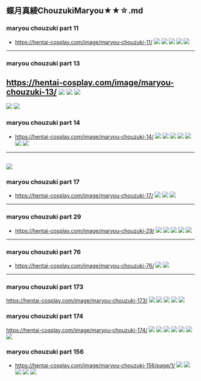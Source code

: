 ## 蝶月真綾ChouzukiMaryou★★☆.md
### maryou chouzuki part 11
- https://hentai-cosplay.com/image/maryou-chouzuki-11/
![](https://static.hentai-cosplay.com/upload/20160201/7/6955/p=700/1.jpg)
![](https://static.hentai-cosplay.com/upload/20160201/7/6955/p=700/3.jpg)
![](https://static.hentai-cosplay.com/upload/20160201/7/6955/p=700/7.jpg)
![](https://static.hentai-cosplay.com/upload/20160201/7/6955/p=700/8.jpg)
![](https://static.hentai-cosplay.com/upload/20160201/7/6955/p=700/9.jpg)
---
### maryou chouzuki part 13
https://hentai-cosplay.com/image/maryou-chouzuki-13/
![](https://static.hentai-cosplay.com/upload/20160201/7/6959/p=700/1.jpg)
![](https://static.hentai-cosplay.com/upload/20160201/7/6959/p=700/4.jpg)
![](https://static.hentai-cosplay.com/upload/20160201/7/6959/p=700/11.jpg)
---
![](https://static.hentai-cosplay.com/upload/20160201/7/6970/p=700/1.jpg)
![](https://static.hentai-cosplay.com/upload/20160201/7/6970/p=700/6.jpg)
### maryou chouzuki part 14
- https://hentai-cosplay.com/image/maryou-chouzuki-14/
![](https://static.hentai-cosplay.com/upload/20160201/7/6960/p=700/2.jpg)
![](https://static.hentai-cosplay.com/upload/20160201/7/6960/p=700/4.jpg)
![](https://static.hentai-cosplay.com/upload/20160201/7/6960/p=700/5.jpg)
![](https://static.hentai-cosplay.com/upload/20160201/7/6960/p=700/6.jpg)
![](https://static.hentai-cosplay.com/upload/20160201/7/6960/p=700/10.jpg)
![](https://static.hentai-cosplay.com/upload/20160201/7/6960/p=700/11.jpg)
![](https://static.hentai-cosplay.com/upload/20160201/7/6960/p=700/12.jpg)
---
![](https://static.hentai-cosplay.com/upload/20160201/7/6961/p=700/11.jpg)
---
### maryou chouzuki part 17
- https://hentai-cosplay.com/image/maryou-chouzuki-17/
![](https://static.hentai-cosplay.com/upload/20160201/7/6963/p=700/2.jpg)
![](https://static.hentai-cosplay.com/upload/20160201/7/6963/p=700/6.jpg)
![](https://static.hentai-cosplay.com/upload/20160201/7/6963/p=700/8.jpg)
---
### maryou chouzuki part 29
- https://hentai-cosplay.com/image/maryou-chouzuki-29/
![](https://static.hentai-cosplay.com/upload/20160201/7/6975/p=700/2.jpg)
![](https://static.hentai-cosplay.com/upload/20160201/7/6975/p=700/4.jpg)
![](https://static.hentai-cosplay.com/upload/20160201/7/6975/p=700/5.jpg)
![](https://static.hentai-cosplay.com/upload/20160201/7/6975/p=700/10.jpg)
![](https://static.hentai-cosplay.com/upload/20160201/7/6975/p=700/11.jpg)
---
### maryou chouzuki part 76
- https://hentai-cosplay.com/image/maryou-chouzuki-76/
![](https://static.hentai-cosplay.com/upload/20160201/7/7027/p=700/8.jpg)
![](https://static.hentai-cosplay.com/upload/20160201/7/7027/p=700/12.jpg)
---
### maryou chouzuki part 173
https://hentai-cosplay.com/image/maryou-chouzuki-173/
![](https://static.hentai-cosplay.com/upload/20160201/7/7141/p=700/5.jpg)
![](https://static.hentai-cosplay.com/upload/20160201/7/7141/p=700/5.jpg)
![](https://static.hentai-cosplay.com/upload/20160201/7/7141/p=700/8.jpg)
![](https://static.hentai-cosplay.com/upload/20160201/7/7141/p=700/9.jpg)
![](https://static.hentai-cosplay.com/upload/20160201/7/7141/p=700/10.jpg)
### maryou chouzuki part 174
https://hentai-cosplay.com/image/maryou-chouzuki-174/
![](https://static.hentai-cosplay.com/upload/20160201/7/7142/p=700/1.jpg)
![](https://static.hentai-cosplay.com/upload/20160201/7/7142/p=700/2.jpg)
![](https://static.hentai-cosplay.com/upload/20160201/7/7142/p=700/4.jpg)
![](https://static.hentai-cosplay.com/upload/20160201/7/7142/p=700/5.jpg)
![](https://static.hentai-cosplay.com/upload/20160201/7/7142/p=700/6.jpg)
![](https://static.hentai-cosplay.com/upload/20160201/7/7142/p=700/8.jpg)
![](https://static.hentai-cosplay.com/upload/20160201/7/7142/p=700/9.jpg)
### maryou chouzuki part 156
- https://hentai-cosplay.com/image/maryou-chouzuki-156/page/1/
![](https://static.hentai-cosplay.com/upload/20160201/7/7119/p=700/1.jpg)
![](https://static.hentai-cosplay.com/upload/20160201/7/7119/p=700/5.jpg)
![](https://static.hentai-cosplay.com/upload/20160201/7/7119/p=700/7.jpg)
![](https://static.hentai-cosplay.com/upload/20160201/7/7119/p=700/9.jpg)
![](https://static.hentai-cosplay.com/upload/20160201/7/7119/p=700/10.jpg)
![]()
![]()
![]()
![]()
![]()
![]()
![]()
![]()
![]()
![]()
![]()
![]()
![]()
![]()
![]()
![]()
![]()
![]()
![]()
